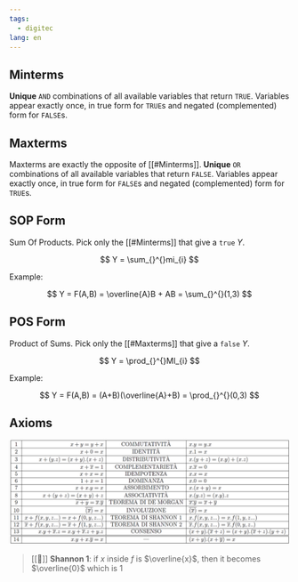 ```yaml
---
tags:
  - digitec
lang: en
---
```


## Minterms

**Unique** `AND` combinations of all available variables that return `TRUE`. Variables appear exactly once, in true form for `TRUE`s and negated (complemented) form for `FALSE`s.

## Maxterms

Maxterms are exactly the opposite of [[#Minterms]]. **Unique** `OR` combinations of all available variables that return `FALSE`. Variables appear exactly once, in true form for `FALSE`s and negated (complemented) form for `TRUE`s.

## SOP Form

Sum Of Products. Pick only the [[#Minterms]] that give a `true` $Y$.

$$
Y = \sum_{}^{}mi_{i}
$$

Example:

$$
Y = F(A,B) = \overline{A}B + AB = \sum_{}^{}(1,3)
$$

## POS Form

Product of Sums. Pick only the [[#Maxterms]] that give a `false` $Y$.

$$
Y = \prod_{}^{}MI_{i}
$$

Example:

$$
Y = F(A,B) = (A+B)(\overline{A}+B) = \prod_{}^{}(0,3)
$$

## Axioms

![axioms](../_cdn/digitec/boolean_axioms.png)

> [[🚨]] **Shannon 1**: if $x$ inside $f$ is $\overline{x}$, then it becomes $\overline{0}$ which is $1$
